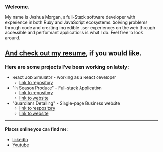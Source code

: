 ### Welcome.

<!--
**JoshuaCMorgan/JoshuaCMorgan** is a ✨ _special_ ✨ repository because its `README.md` (this file) appears on your GitHub profile.

Here are some ideas to get you started:

- 🔭 I’m currently working on ...
- 🌱 I’m currently learning ...
- 👯 I’m looking to collaborate on ...
- 🤔 I’m looking for help with ...
- 💬 Ask me about ...
- 📫 How to reach me: ...
- 😄 Pronouns: ...
- ⚡ Fun fact: ...
-->
My name is Joshua Morgan, a full-Stack software developer with experience in both Ruby and JavaScript ecosystems. Solving problems through code and creating incredible user experiences on the web through accessible and performant applications is what I do. 
Feel free to look around. 

[And check out my resume](https://github.com/JoshuaCMorgan/resume/blob/main/morgan-resume-2023.pdf), if you would like. 
 ------
### Here are some projects I've been working on lately:
- React Job Simulator - working as a React developer
  - [link to repository](https://github.com/profydev/prolog-app-JoshuaCMorgan)
- "In Season Produce" - Full-stack Application
  -  [link to repository](https://github.com/JoshuaCMorgan/in-season)
  - [link to website](https://in-season-produce.onrender.com)
- "Guardians Detailing" - Single-page Business website
  - [link to respository](https://github.com/JoshuaCMorgan/business_homepage)
  - [link to website](https://guardians-detailing.onrender.com)

-------------

#### Places online you can find me:
- [linkedIn](https://www.linkedin.com/in/joshuacmorgan/)
- [Youtube](https://www.youtube.com/@joshuacmorgan)
